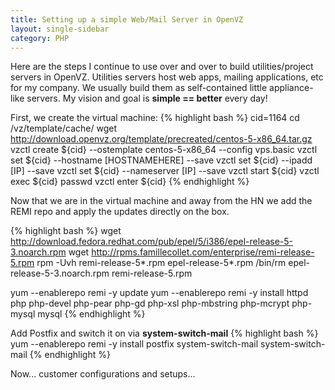 ```yaml
---
title: Setting up a simple Web/Mail Server in OpenVZ
layout: single-sidebar
category: PHP
---
```


Here are the steps I continue to use over and over to build utilities/project servers in OpenVZ.  Utilities servers host web apps, mailing applications, etc for my company.  We usually build them as self-contained little appliance-like servers.  My vision and goal is <strong>simple == better</strong> every day!

First, we create the virtual machine:
{% highlight bash %}
cid=1164
cd /vz/template/cache/
wget http://download.openvz.org/template/precreated/centos-5-x86_64.tar.gz
vzctl create ${cid} --ostemplate centos-5-x86_64 --config vps.basic
vzctl set ${cid} --hostname [HOSTNAMEHERE] --save
vzctl set ${cid} --ipadd [IP] --save
vzctl set ${cid} --nameserver [IP] --save
vzctl start ${cid}
vzctl exec ${cid} passwd
vzctl enter ${cid}
{% endhighlight %}

Now that we are in the virtual machine and away from the HN we add the REMI repo and apply the updates directly on the box.

{% highlight bash %}
wget http://download.fedora.redhat.com/pub/epel/5/i386/epel-release-5-3.noarch.rpm
wget http://rpms.famillecollet.com/enterprise/remi-release-5.rpm
rpm -Uvh remi-release-5*.rpm epel-release-5*.rpm
/bin/rm epel-release-5-3.noarch.rpm remi-release-5.rpm

yum --enablerepo remi -y update
yum --enablerepo remi -y install httpd php php-devel php-pear php-gd php-xsl php-mbstring php-mcrypt php-mysql mysql
{% endhighlight %}

Add Postfix and switch it on via <strong>system-switch-mail</strong>
{% highlight bash %}
yum --enablerepo remi -y install postfix system-switch-mail
system-switch-mail
{% endhighlight %}

Now... customer configurations and setups...